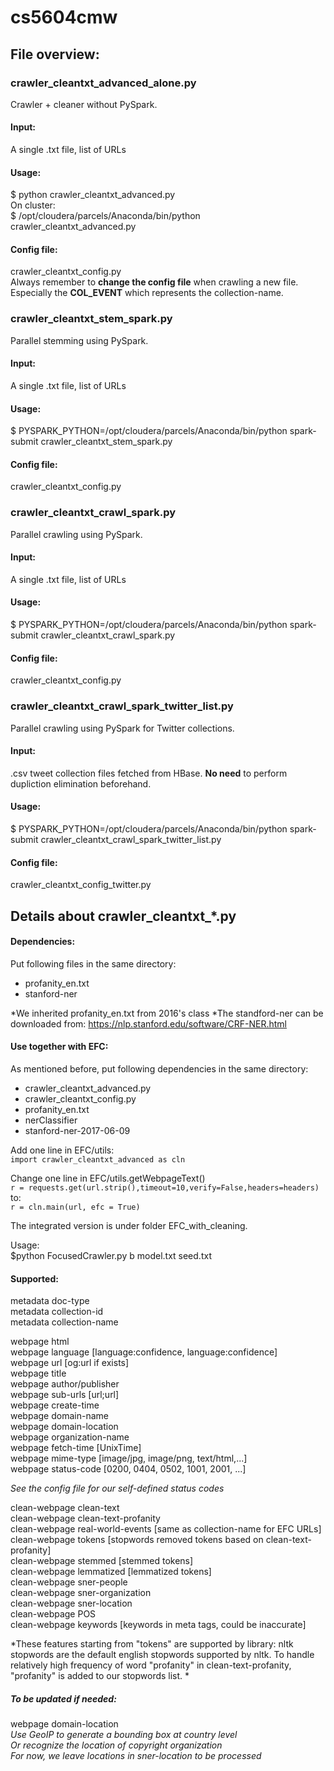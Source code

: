 
# cs5604cmw

## File overview:

### crawler_cleantxt_advanced_alone.py  
Crawler + cleaner without PySpark.   
#### Input:   
A single .txt file, list of URLs  
#### Usage:   
$ python crawler_cleantxt_advanced.py <inputURLFile>   
On cluster:  
$ /opt/cloudera/parcels/Anaconda/bin/python crawler_cleantxt_advanced.py <inputURLFile>    
#### Config file:   
crawler_cleantxt_config.py   
Always remember to **change the config file** when crawling a new file.   
Especially the **COL_EVENT** which represents the collection-name.


### crawler_cleantxt_stem_spark.py   
Parallel stemming using PySpark.  
#### Input:    
A single .txt file, list of URLs    
#### Usage:    
$ PYSPARK_PYTHON=/opt/cloudera/parcels/Anaconda/bin/python spark-submit crawler_cleantxt_stem_spark.py <inputURLFile>
#### Config file:   
crawler_cleantxt_config.py  


### crawler_cleantxt_crawl_spark.py   
Parallel crawling using PySpark.  
#### Input:    
A single .txt file, list of URLs    
#### Usage:    
$ PYSPARK_PYTHON=/opt/cloudera/parcels/Anaconda/bin/python spark-submit crawler_cleantxt_crawl_spark.py <inputURLFile>
#### Config file:   
crawler_cleantxt_config.py  


### crawler_cleantxt_crawl_spark_twitter_list.py   
Parallel crawling using PySpark for Twitter collections.  
#### Input:    
.csv tweet collection files fetched from HBase. **No need** to perform dupliction elimination beforehand.  
#### Usage:    
$ PYSPARK_PYTHON=/opt/cloudera/parcels/Anaconda/bin/python spark-submit crawler_cleantxt_crawl_spark_twitter_list.py <inputURLFile>
#### Config file:   
crawler_cleantxt_config_twitter.py


## Details about crawler_cleantxt_\*.py 

#### Dependencies:
Put following files in the same directory:  
* profanity_en.txt  
* stanford-ner

*We inherited profanity_en.txt from 2016's class
*The standford-ner can be downloaded from: https://nlp.stanford.edu/software/CRF-NER.html

#### Use together with EFC:
As mentioned before, put following dependencies in the same directory:  
* crawler_cleantxt_advanced.py  
* crawler_cleantxt_config.py  
* profanity_en.txt  
* nerClassifier  
* stanford-ner-2017-06-09  

Add one line in EFC/utils:  
`import crawler_cleantxt_advanced as cln`

Change one line in EFC/utils.getWebpageText()  
`r = requests.get(url.strip(),timeout=10,verify=False,headers=headers)`  
to:  
`r = cln.main(url, efc = True)`  

The integrated version is under folder EFC_with_cleaning.   

Usage:  
$python FocusedCrawler.py b model.txt seed.txt

#### Supported:
metadata   doc-type  
metadata   collection-id  
metadata   collection-name 

webpage   html  
webpage   language   [language:confidence, language:confidence]   
webpage   url  [og:url if exists]    
webpage   title  
webpage   author/publisher  
webpage   sub-urls   [url;url]  
webpage   create-time  
webpage   domain-name  
webpage   domain-location  
webpage   organization-name  
webpage   fetch-time  [UnixTime]    
webpage   mime-type [image/jpg, image/png, text/html,...]    
webpage  status-code [0200, 0404, 0502, 1001, 2001, ...]    

*See the config file for our self-defined status codes*

clean-webpage   clean-text   
clean-webpage   clean-text-profanity  
clean-webpage   real-world-events [same as collection-name for EFC URLs]   
clean-webpage  tokens [stopwords removed tokens based on clean-text-profanity]   
clean-webpage stemmed [stemmed tokens]     
clean-webpage  lemmatized  [lemmatized tokens]     
clean-webpage   sner-people  
clean-webpage   sner-organization  
clean-webpage   sner-location  
clean-webpage  POS   
clean-webpage  keywords [keywords in meta tags, could be inaccurate]   

*These features starting from "tokens" are supported by library: nltk    
stopwords are the default english stopwords supported by nltk. To handle relatively high frequency of word "profanity" in clean-text-profanity, "profanity" is added to our stopwords list. *


##### To be updated if needed:
webpage   domain-location   
*Use GeoIP to generate a bounding box at country level   
Or recognize the location of copyright organization   
For now, we leave locations in sner-location to be processed*

